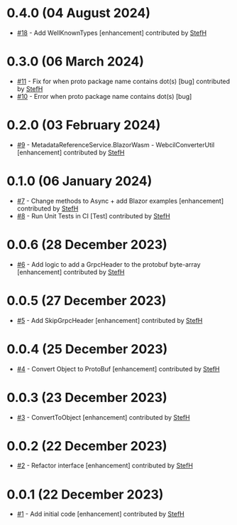 # 0.4.0 (04 August 2024)
- [#18](https://github.com/StefH/ProtoBufJsonConverter/pull/18) - Add WellKnownTypes [enhancement] contributed by [StefH](https://github.com/StefH)

# 0.3.0 (06 March 2024)
- [#11](https://github.com/StefH/ProtoBufJsonConverter/pull/11) - Fix for when proto package name contains dot(s) [bug] contributed by [StefH](https://github.com/StefH)
- [#10](https://github.com/StefH/ProtoBufJsonConverter/issues/10) - Error when proto package name contains dot(s) [bug]

# 0.2.0 (03 February 2024)
- [#9](https://github.com/StefH/ProtoBufJsonConverter/pull/9) - MetadataReferenceService.BlazorWasm - WebcilConverterUtil [enhancement] contributed by [StefH](https://github.com/StefH)

# 0.1.0 (06 January 2024)
- [#7](https://github.com/StefH/ProtoBufJsonConverter/pull/7) - Change methods to Async + add Blazor examples [enhancement] contributed by [StefH](https://github.com/StefH)
- [#8](https://github.com/StefH/ProtoBufJsonConverter/pull/8) - Run Unit Tests in CI [Test] contributed by [StefH](https://github.com/StefH)

# 0.0.6 (28 December 2023)
- [#6](https://github.com/StefH/ProtoBufJsonConverter/pull/6) - Add logic to add a GrpcHeader to the protobuf byte-array [enhancement] contributed by [StefH](https://github.com/StefH)

# 0.0.5 (27 December 2023)
- [#5](https://github.com/StefH/ProtoBufJsonConverter/pull/5) - Add SkipGrpcHeader [enhancement] contributed by [StefH](https://github.com/StefH)

# 0.0.4 (25 December 2023)
- [#4](https://github.com/StefH/ProtoBufJsonConverter/pull/4) - Convert Object to ProtoBuf [enhancement] contributed by [StefH](https://github.com/StefH)

# 0.0.3 (23 December 2023)
- [#3](https://github.com/StefH/ProtoBufJsonConverter/pull/3) - ConvertToObject [enhancement] contributed by [StefH](https://github.com/StefH)

# 0.0.2 (22 December 2023)
- [#2](https://github.com/StefH/ProtoBufJsonConverter/pull/2) - Refactor interface [enhancement] contributed by [StefH](https://github.com/StefH)

# 0.0.1 (22 December 2023)
- [#1](https://github.com/StefH/ProtoBufJsonConverter/pull/1) - Add initial code [enhancement] contributed by [StefH](https://github.com/StefH)


